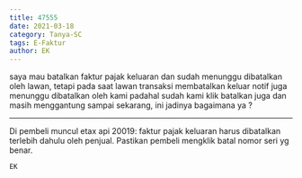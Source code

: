 ```yaml
---
title: 47555
date: 2021-03-18
category: Tanya-SC
tags: E-Faktur
author: EK
---
```


saya mau batalkan faktur pajak keluaran dan sudah menunggu dibatalkan oleh lawan, tetapi pada saat lawan transaksi membatalkan keluar notif juga menunggu dibatalkan oleh kami padahal sudah kami klik batalkan juga dan masih menggantung sampai sekarang, ini jadinya bagaimana ya ?

---

Di pembeli muncul etax api 20019: faktur pajak keluaran harus dibatalkan terlebih dahulu oleh penjual. Pastikan pembeli mengklik batal nomor seri yg benar.

`EK`
